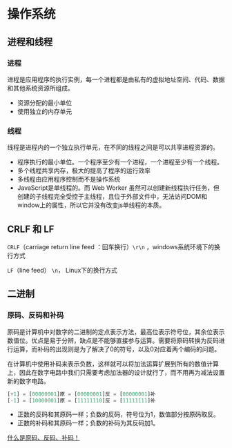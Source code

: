 # 操作系统

## 进程和线程

### 进程

进程是应用程序的执行实例，每一个进程都是由私有的虚拟地址空间、代码、数据和其他系统资源所组成。

- 资源分配的最小单位
- 使用独立的内存单元

### 线程

线程是进程内的一个独立执行单元，在不同的线程之间是可以共享进程资源的。

- 程序执行的最小单位。一个程序至少有一个进程，一个进程至少有一个线程。
- 多个线程共享内存，极大的提高了程序的运行效率
- 多线程由应用程序控制而不是操作系统
- JavaScript是单线程的。而 Web Worker 虽然可以创建新线程执行任务，但创建的子线程完全受控于主线程，且位于外部文件中，无法访问DOM和window上的属性，所以它并没有改变js单线程的本质。

## CRLF 和 LF

`CRLF`（carriage return line feed ：回车换行）`\r\n` ，windows系统环境下的换行方式

`LF`（line feed） `\n`， Linux下的换行方式

## 二进制

### 原码、反码和补码

原码是计算机中对数字的二进制的定点表示方法，最高位表示符号位，其余位表示数值位。优点是易于分辨，缺点是不能够直接参与运算。需要将原码转换为反码进行运算，而补码的出现则是为了解决了0的符号，以及0对应着两个编码的问题。

在计算机中使用补码来表示负数，这样就可以将加法运算扩展到所有的数值计算上，因此在数字电路中我们只需要考虑加法器的设计就行了，而不用再为减法设置新的数字电路。

```js
[+1] = [00000001]原 = [00000001]反 = [00000001]补
[-1] = [10000001]原 = [11111110]反 = [11111111]补
```

- 正数的反码和其原码一样；负数的反码，符号位为1，数值部分按原码取反。
- 正数的补码和其原码一样；负数的补码为其反码加1。

[什么是原码、反码、补码！](https://zhuanlan.zhihu.com/p/459970144)
